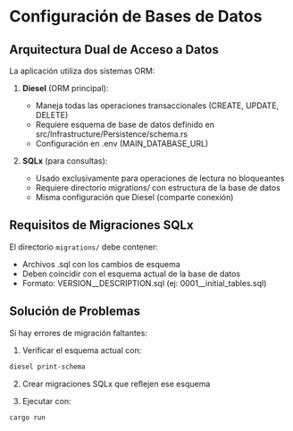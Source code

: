 # Configuración de Bases de Datos

## Arquitectura Dual de Acceso a Datos

La aplicación utiliza dos sistemas ORM:

1. **Diesel** (ORM principal):
   - Maneja todas las operaciones transaccionales (CREATE, UPDATE, DELETE)
   - Requiere esquema de base de datos definido en src/Infrastructure/Persistence/schema.rs
   - Configuración en .env (MAIN_DATABASE_URL)

2. **SQLx** (para consultas):
   - Usado exclusivamente para operaciones de lectura no bloqueantes  
   - Requiere directorio migrations/ con estructura de la base de datos
   - Misma configuración que Diesel (comparte conexión)

## Requisitos de Migraciones SQLx

El directorio `migrations/` debe contener:

- Archivos .sql con los cambios de esquema
- Deben coincidir con el esquema actual de la base de datos
- Formato: VERSION__DESCRIPTION.sql (ej: 0001__initial_tables.sql)

## Solución de Problemas

Si hay errores de migración faltantes:

1. Verificar el esquema actual con:
```bash
diesel print-schema
```

2. Crear migraciones SQLx que reflejen ese esquema

3. Ejecutar con:
```bash
cargo run
